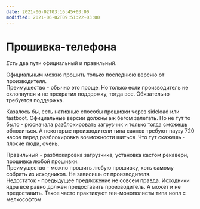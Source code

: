 ```yaml
---
date: 2021-06-02T03:16:45+03:00
modified: 2021-06-02T09:51:22+03:00
---
```


# Прошивка-телефона

*Есть* два пути официальный и правильный. 

Официальным можно прошить только последнюю версию от производителя.  
Преимущество - обычно это проще. Но только если производитель не схлопнулся и не прекратил поддержку, тогда все. Обязательно требуется поддержка. 

Казалось бы, есть нативные способы прошивки через sideload или fastboot. Официальные версии должны аж бегом залетать. Но не тут то было - рюсначала разблокировать загрузчик и только тогда сможешь обновиться. А некоторые производители типа саянов требуют паузу 720 часов перед разблокировка возможности шиться. Что тут скажешь - плохие люди, очень.

Правильный - разблокировка загрузчика, установка кастом рекавери, прошивка любой прошивки.  
Преимущество - можно прошить любую прошивку, хоть самому собрать из исходников. Не зависишь от производителя.  
Недостаток - предыдущее предложение не совсем правда. Исходники ядра все равно должен предоставить производитель. А может и не предоставить. Такое часто практикуют геи-монополисты типа иопл с мелкософтом
